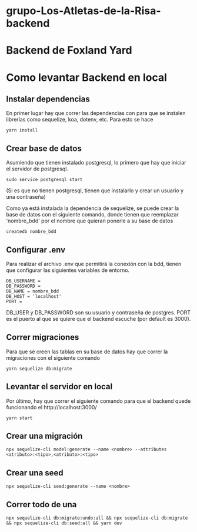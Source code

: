 # grupo-Los-Atletas-de-la-Risa-backend 

# Backend de Foxland Yard

# Como levantar Backend en local

## Instalar dependencias

En primer lugar hay que correr las dependencias con para que se instalen librerías como sequelize, koa, dotenv, etc. Para esto se hace
```
yarn install
```
## Crear base de datos

Asumiendo que tienen instalado postgresql, lo primero que hay que iniciar el servidor de postgresql. 
```
sudo service postgresql start
```
(Si es que no tienen postgresql, tienen que instalarlo y crear un usuario y una contraseña)

Como ya está instalada la dependencia de sequelize, se puede crear la base de datos con el siguiente comando, donde tienen que reemplazar 'nombre_bdd' por el nombre que quieran ponerle a su base de datos 
```
createdb nombre_bdd
```
## Configurar .env
Para realizar el archivo .env que permitirá la conexión con la bdd, tienen que configurar las siguientes variables de entorno.

```
DB_USERNAME = 
DB_PASSWORD = 
DB_NAME = nombre_bdd
DB_HOST = 'localhost'
PORT =
```
DB_USER y DB_PASSWORD son su usuario y contraseña de postgres. PORT es el puerto al que se quiere que el backend escuche (por default es 3000).

## Correr migraciones
Para que se creen las tablas en su base de datos hay que correr la migraciones con el siguiente comando
```
yarn sequelize db:migrate
```
## Levantar el servidor en local
Por último, hay que correr el siguiente comando para que el backend quede funcionando el http://localhost:3000/
```
yarn start 
```

## Crear una migración
```
npx sequelize-cli model:generate --name <nombre> --attributes <atributo>:<tipo>,<atributo>:<tipo>
```
## Crear una seed
```
npx sequelize-cli seed:generate --name <nombre>
```
## Correr todo de una
```
npx sequelize-cli db:migrate:undo:all && npx sequelize-cli db:migrate && npx sequelize-cli db:seed:all && yarn dev
```